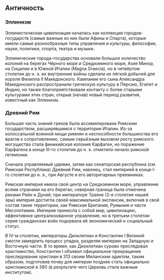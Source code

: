 ## Античность

### Эллинизм

Эллинистическая цивилизация началась как коллекция городов-государств (самые важные из них были Афины и Спарта), которые имели самые разнообразные типы управления и культуры, философии, науки, политики, спорта, театра и музыки.

Эллинические города-государства основали большое количество колоний на берегах Чёрного моря и Средиземного моря, Азия Минор, на Сицилии и в Южной Италии (Magna Graecia), но в четвёртом столетии до н. э. их внутренние войны сделали их лёгкой добычей для короля Филиппа II Македонского. Кампании его сына Александра Македонского распространили греческую культуру в Персию, Египет и Индию, но также благоприятствовали контакту с более старыми культурами этих стран, открыв (начав) новый период развития, известный как Эллинизм.

### Древний Рим

Большая часть знаний греков была ассимилирована Римским государством, расширявшимся с территории Италии. Из-за колоссальной военной мощи римлян и неспособности большинства его врагов к сопротивлению, самым серьёзным вызовом росту римского могущества стала финикийская колония Карфаген, но поражение Карфагена в конце III-го столетия до н. э. отметило начало римской гегемонии.

Сначала управляемый царями, затем как сенаторская республика (см. Римская Республика) Древний Рим, наконец, стал империей в конце I-го столетия до н. э., при Августе и его авторитарных преемниках.

Римская империя имела свой центр на Средиземном море, управление всеми странами на его берегах; северная граница была отмечена реками Рейн и Дунай; при императоре Траяне (2-е столетие нашей эры) империя достигла своей максимальной экспансии, включив в свой состав такие территории, как Римская Британия, Румыния и части Месопотамии. Империя принесла с собой мир, цивилизацию, эффективное централизованное управление, но в третьем столетии серия гражданских войн подорвала её экономический и социальный статус.

В IV-м столетии, императоры Диоклетиан и Константин I Великий смогли замедлить процесс упадка, разделяя империю на Западную и Восточную части. В то время, как Диоклетиан сурово преследовал христианство, Константин I объявил официальное прекращение преследование христиан в 313 своим Миланским эдиктом, таким образом, подготовив почву для империи позднее стать официально христианской в 380 (в результате чего Церковь стала важным институтом).
